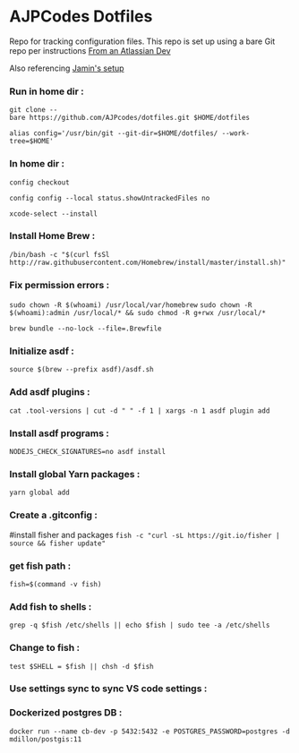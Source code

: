 # AJPCodes Dotfiles

Repo for tracking configuration files.
This repo is set up using a bare Git repo per instructions [From an Atlassian Dev](https://www.atlassian.com/git/tutorials/dotfiles)

Also referencing [Jamin's setup](https://github.com/jaminthorns/environment)

### Run in home dir :
`git clone --bare https://github.com/AJPcodes/dotfiles.git $HOME/dotfiles`

`alias config='/usr/bin/git --git-dir=$HOME/dotfiles/ --work-tree=$HOME'`

### In home dir :
`config checkout`

`config config --local status.showUntrackedFiles no`

`xcode-select --install`

### Install Home Brew :
`/bin/bash -c "$(curl fsSl http://raw.githubusercontent.com/Homebrew/install/master/install.sh)"`

### Fix permission errors  :
`sudo chown -R $(whoami) /usr/local/var/homebrew`
`sudo chown -R $(whoami):admin /usr/local/* && sudo chmod -R g+rwx /usr/local/*`

`brew bundle --no-lock --file=.Brewfile`

### Initialize asdf :
`source $(brew --prefix asdf)/asdf.sh`

### Add asdf plugins :
`cat .tool-versions | cut -d " " -f 1 | xargs -n 1 asdf plugin add`

### Install asdf programs :
`NODEJS_CHECK_SIGNATURES=no asdf install`

### Install global Yarn packages :
`yarn global add`

### Create a .gitconfig :

#install fisher and packages
`fish -c "curl -sL https://git.io/fisher | source && fisher update"`

### get fish path :
`fish=$(command -v fish)`

### Add fish to shells :
`grep -q $fish /etc/shells || echo $fish | sudo tee -a /etc/shells`

### Change to fish  :
`test $SHELL = $fish || chsh -d $fish`

### Use settings sync to sync VS code settings :

### Dockerized postgres DB :
`docker run --name cb-dev -p 5432:5432 -e POSTGRES_PASSWORD=postgres -d mdillon/postgis:11`